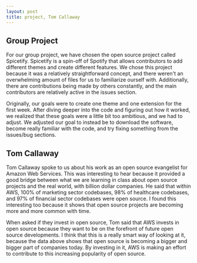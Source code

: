```yaml
---
layout: post
title: project, Tom Callaway
---
```


## Group Project


For our group project, we have chosen the open source project called Spicetify. Spicetify is a spin-off of Spotify that allows contributors to add different themes and create different features. We chose this project because it was a relatively straightforward concept, and there weren't an overwhelming amount of files for us to familiarize ourself with. Additionally, there are contributions being made by others constantly, and the main contributors are relatively active in the issues section. 


<!--more-->

Originally, our goals were to create one theme and one extension for the first week. After diving deeper into the code and figuring out how it worked, we realized that these goals were a little bit too ambitious, and we had to adjust. We adjusted our goal to instead be to download the software, become really familiar with the code, and try fixing something from the issues/bug sections. 


## Tom Callaway

Tom Callaway spoke to us about his work as an open source evangelist for Amazon Web Services. This was interesting to hear because it provided a good bridge between what we are learning in class about open source projects and the real world, with billion dollar companies. He said that within AWS, 100% of marketing sector codebases, 98% of healthcare codebases, and 97% of financial sector codebases were open source. I found this interesting too because it shows that open source projects are becoming more and more common with time. 

When asked if they invest in open source, Tom said that AWS invests in open source because they want to be on the forefront of future open source developments. I think that this is a really smart way of looking at it, because the data above shows that open source is becoming a bigger and bigger part of companies today. By investing in it, AWS is making an effort to contribute to this increasing popularity of open source. 